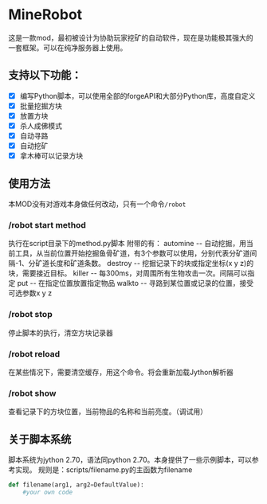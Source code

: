 # MineRobot
这是一款mod，最初被设计为协助玩家挖矿的自动软件，现在是功能极其强大的一套框架。可以在纯净服务器上使用。

## 支持以下功能：
- [x] 编写Python脚本，可以使用全部的forgeAPI和大部分Python库，高度自定义
- [x] 批量挖掘方块
- [x] 放置方块
- [x] 杀人成佛模式
- [x] 自动寻路
- [x] 自动挖矿
- [x] 拿木棒可以记录方块
## 使用方法
本MOD没有对游戏本身做任何改动，只有一个命令`/robot`
### /robot start method
执行在script目录下的method.py脚本
附带的有：
automine -- 自动挖掘，用当前工具，从当前位置开始挖掘鱼骨矿道，有3个参数可以使用，分别代表分矿道间隔-1、分矿道长度和矿道条数。
destroy -- 挖掘记录下的块或指定坐标(x y z)的块，需要接近目标。
killer -- 每300ms，对周围所有生物攻击一次。间隔可以指定
put -- 在指定位置放置指定物品
walkto -- 寻路到某位置或记录的位置，接受可选参数x y z
### /robot stop
停止脚本的执行，清空方块记录器
### /robot reload
在某些情况下，需要清空缓存，用这个命令。将会重新加载Jython解析器
### /robot show
查看记录下的方块位置，当前物品的名称和当前亮度。（调试用）

## 关于脚本系统
脚本系统为jython 2.70，语法同python 2.70。本身提供了一些示例脚本，可以参考实现。
规则是：scripts/filename.py的主函数为filename
```python
def filename(arg1, arg2=DefaultValue):
    #your own code
```